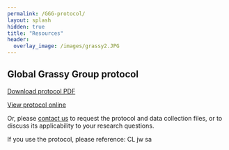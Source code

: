 ```yaml
---
permalink: /GGG-protocol/
layout: splash
hidden: true
title: "Resources"
header:
  overlay_image: /images/grassy2.JPG
---
```


## Global Grassy Group protocol

<a href="/docs/GGG-protocol-v1.2.pdf" download>Download protocol PDF</a>

[View protocol online](https://doi.org/10.21203/rs.3.pex-1905/v1) 

Or, please [contact us](/contact) to request the protocol and data collection files, or to discuss its applicability to your research questions.

If you use the protocol, please reference: CL jw sa


